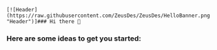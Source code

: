 ```
[![Header](https://raw.githubusercontent.com/ZeusDes/ZeusDes/HelloBanner.png "Header")]### Hi there 👋
```

### Here are some ideas to get you started:
